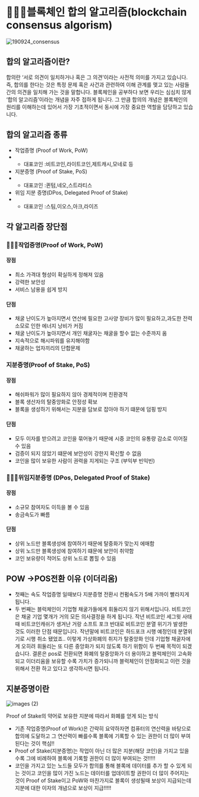 # 👩🏻‍🎓블록체인 합의 알고리즘(blockchain consensus algorism)

![190924_consensus](https://user-images.githubusercontent.com/88940298/147365249-f83e1a95-c973-465c-97ad-014dda903ba9.png)
## 합의 알고리즘이란?

합의란 ‘서로 의견이 일치하거나 혹은 그 의견’이라는 사전적 의미를 가지고 있습니다. 즉, 합의를 한다는 것은 특정 문제 혹은 사건과 관련하여 이해 관계를 맺고 있는 사람들 간의 의견을 일치해 가는 것을 말합니다. 블록체인을 공부하다 보면 우리는 심심치 않게 ‘합의 알고리즘’이라는 개념을 자주 접하게 됩니다. 그 만큼 합의의 개념은 블록체인의 원리를 이해하는데 있어서 가장 기초적이면서 동시에 가장 중요한 역할을 담당하고 있습니다.

## 합의 알고리즘 종류
- 작업증명 (Proof of Work, PoW) 
- - 대표코인 :비트코인,라이트코인,제트캐시,모네로 등
- 지분증명 (Proof of Stake, PoS) 
- - 대표코인 :퀸텀,네오,스트라티스
- 위임 지분 증명(DPos, Delegated Proof of Stake)
- - 대표코인 :스팀,이오스,아크,라이즈

## 각 알고리즘 장단점 
### 👩🏻‍🎓작업증명(Proof of Work, PoW) 
#### 장점
- 최소 가격대 형성이 확실하게 정해져 있음
- 강력한 보안성
- 서비스 남용을 쉽게 방지

#### 단점
- 채굴 난이도가 높아지면서 연산에 필요한 고사양 장비가 많이 필요하고,과도한 전력 소모로 인한 에너지 낭비가 커짐
- 채굴 난이도가 높아지면서 개인 채굴자는 채굴을 할수 없는 수준까지 옴
- 지속적으로 해시파워를 유지해야함
- 채굴하는 업자끼리의 단합문제


### 지분증명(Proof of Stake, PoS) 
#### 장점 
- 해쉬파워가 많이 필요하지 않아 경제적이며 친환경적
- 블록 생산자의 탈중앙화로 안정성 확보
- 블록을 생성하기 위해서는 지분을 담보로 잡아야 하기 떄문에 덤핑 방지

#### 단점
- 모두 이자를 받으려고 코인을 묶어놓기 때문에 시중 코인의 유통량 감소로 이어질 수 있음
- 검증이 되지 않았기 떄문에 보안성이 강한지 확신할 수 없음
- 코인을 많이 보유한 사람이 권력을 지게되는 구조 (부익부 빈익빈)

### 👩🏻‍🎓위임지분증명 (DPos, Delegated Proof of Stake)
#### 장점
- 소규모 참여자도 이득을 볼 수 있음
- 송금속도가 빠름
#### 단점
- 상위 노드만 블록생성에 참여하기 때문에 탈중화가 맞는지 에매함
- 상위 노드만 블록생성에 참여하기 떄문에 보안이 취약함
- 코인 보유량이 적어도 상위 노드로 뽑힐 수 있음

## POW ->POS전환 이유 (이더리움)
- 첫째는 속도
작업증명 일때보다 지분증명 전환시 컨펌속도가 5배 가까이 빨라지게 됩니다.
- 두 번째는 블럭체인이 기업형 채굴가들에게 휘둘리지 않기 위해서입니다.
비트코인은 채굴 기업 몇개가 거의 모든 의사결정을 하게 됩니다.
작년 비트코인 세그윗 사태 때 비트코인캐쉬가 생겨난 거랑 소프트 포크 반대로 비트코인 분열 위기가 발생한 것도 이러한 단점 때문입니다.
작년말에 비트코인은 하드포크 시행 예정인데 분열위기로 시행 취소 됐었죠..
이렇게 가상화폐의 취지가 탈중앙화 인데 기업형 채굴자에게 오히려 휘둘리는 또 다른 중앙화가 되지 않도록 하기 위함이 두 번째 목적이 되겠습니다.
결론은 pos로 전환되면 화폐의 탈중앙화가 더 용이하고 블럭체인이 고속화 되고 이더리움을 보유할 수록 가치가 증가되니까 블럭체인이 안정화되고 이런 것을 위해서 전환 하고 있다고 생각하시면 됩니다.


## 지분증명이란
![images (2)](https://user-images.githubusercontent.com/88940298/147388067-e2440510-d898-4434-ac32-9f98b171ca24.jpeg)

Proof of Stake의 약어로 보유한 지분에 따라서 화폐를 얻게 되는 방식

- 기존 작업증명(Proof of Work)은  간략히 요약하자면 컴퓨터의 연산력을 바탕으로 합의에 도달하고 그 연산력이 빠를수록 블록에 기록할 수 있는 권한이 더 많이 부여된다는 것이 핵심!!
- Proof of Stake(지분증명)는 작업이 아닌 더 많은 지분(해당 코인)을 가지고 있을수록 그에 비례하여 블록에 기록할 권한이 더 많이 부여되는 것!!!!! 
- 코인을 가지고 있는 노드들 모두가 합의를 통해 블록에 데이터를 추가 할 수 있게 되는 것이고 코인을 많이 가진 노드는 데이터를 업데이트할 권한이 더 많이 주어지는 것이 Proof of Stake이고 PoW와 마찬가지로 블록이 생성될때 보상이 지급되는데 지분에 대한 이자의 개념으로 보상이 지급!!!!!

